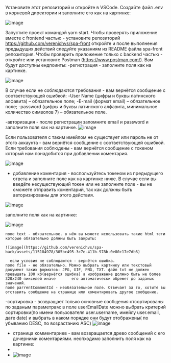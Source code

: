 Установите этот репозиторий и откройте в VSCode. Создайте файл .env в корневой директории и заполните его как на картинке:

![image](https://github.com/verenichvs/spa-back/assets/115184978/79a717f7-95b3-4dd4-8af6-6f608fd95c74)


Запустите проект командой yarn start. Чтобы проверять приложение вместе с frontend частью - установите репозиторий https://github.com/verenichvs/spa-front откройте и после выполнения предыдущих действий следуйте указаниям из README файла spa-front репозитория. Чтобы проверить приложение только с backend частью - откройте или установите Postman (https://www.postman.com/). 
Вам будут доступны ендпоинты:
-регистрация - заполните поля как на картинке.

![image](https://github.com/verenichvs/spa-back/assets/115184978/714718a0-fc51-4740-af92-1ef134ca483c)

 В случае если не соблюдаются требования - вам вернётся сообщение с соответствующей ошибкой: 
    -User Name (цифры и буквы латинского алфавита) – обязательное поле;
    -E-mail (формат email) – обязательное поле;
    -password (цифры и буквы латинского алфавита, минимальное количество символов 7) – обязательное поле.

-авторизация -  после регистрации запомните email и password и заполните поля как на картинке. ![image](https://github.com/verenichvs/spa-back/assets/115184978/5ae61898-96d9-4d07-8b8c-d9ac8872871a)

Если пользователя с таким имейлом не существует или пароль не от этого аккаунта - вам вернётся сообщение с соответствующей ошибкой. Если требования соблюдены - вам вернётся сообщение с токеном который нам понадобится при добавлении коментария.

![image](https://github.com/verenichvs/spa-back/assets/115184978/9e61a52d-3e4d-4d5a-8955-605934cdf883)

- добавление коментария - воспользуйтесь токеном из предыдущего ответа и заполните поле как на картинке ниже. В случае если вы введёте несуществующий токен или не заполните поле - вы не сможете отправить коментарий, так как должны быть авторизированы для этого действия.

![image](https://github.com/verenichvs/spa-back/assets/115184978/3065611f-1326-456f-8668-d40102ad8db2)

заполните поля как на картинке: 

![image](https://github.com/verenichvs/spa-back/assets/115184978/d8c63db2-51c5-498c-88da-4bd82ee7415c)

    поле text - обязательное. в нём вы можете использовать такие html теги которые обязательно должны быть закрыты:
    
    ![image](https://github.com/verenichvs/spa-back/assets/115184978/305bc495-3c7e-411b-978b-0e80c17e7db6)
    
      если условия не соблюдаются - вернётся ошибка.
    поле file - не обязательно. Можно выбрать картинку или текстовый документ таких форматов: JPG, GIF, PNG, TXT. файл txt не должен превышать 100 кб(вернётся ошибка) а изображение должно быть не более 320х240 пикселей иначе       его автоматически обрежет до заданых значений.
    поле parrentCommentId - необязательное поле. Отвечает за то, хотите вы отставить сообщение на странице или коментировать другое сообщение.
-сортировка - возвращает только основные сообщения отсортированы по заданым параметрам: в поле userEmailDate можно выбрать критерий сортировки(по имени пользователя user.username, имейлу user.email, дате date) и выбрать в каком порядке они будут отображены( по убыванию DESC, по возрастанию ASC) 
![image](https://github.com/verenichvs/spa-back/assets/115184978/b7bb1f60-863f-4c84-bac1-19b406ff3e19)


- страница комментариев - вам возвращается древо сообщений с его дочерними коментариями. неопходимо заполнить поля как на картинке:
-
-   ![image](https://github.com/verenichvs/spa-back/assets/115184978/9ed9fe70-f743-48e4-a099-67e336c20fb2)








